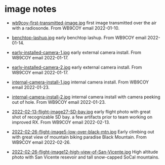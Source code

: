 # image notes

* [wb9coy-first-transmitted-image.jpg](wb9coy-first-transmitted-image.jpg)
  first image transmitted over the air with a radiosonde.  From WB9COY email
  2022-01-10.

* [benchtop-lashup.jpg](benchtop-lashup.jpg) early benchtop lashup.  From
  WB9COY email 2022-01-14.

* [early-installed-camera-1.jpg](early-installed-camera-1.jpg)  early external
  camera install.  From WB9COY email 2022-01-17.

* [early-installed-camera-2.jpg](early-installed-camera-2.jpg)  early external
  camera install.  From WB9COY email 2022-01-17.

* [internal-camera-install-1.jpg](internal-camera-install-1.jpg)  internal
  camera install.  From WB9COY email 2022-01-23.

* [internal-camera-install-2.jpg](internal-camera-install-2.jpg)  internal
  camera install with camera peeking out of hole.  From WB9COY email
  2022-01-23.

* [2022-02-13-flight-image27-SD-bay.jpg](2022-02-13-flight-image27-SD-bay.jpg)
  early flight photo with great shot of recognizable SD bay.  a few artifacts
  prior to team working on improved RX.  From WB9COY email 2022-02-13.

* [2022-02-26-flight-image5-low-over-black-mtn.jpg](2022-02-26-flight-image5-low-over-black-mtn.jpg)  Early climbing out with great view of mountain biking
  paradise Black Mountain.  From WB9COY email 2022-02-26.

* [2022-02-26-flight-image12-high-view-of-San-Vicente.jpg](2022-02-26-flight-image12-high-view-of-San-Vicente.jpg)  High altitude photo with San Vicente
  resevoir and tall snow-capped SoCal mountains.
